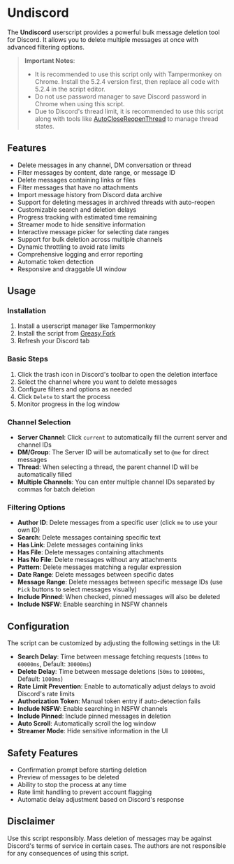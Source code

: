 # Undiscord

The **Undiscord** userscript provides a powerful bulk message deletion tool for Discord. It allows you to delete multiple messages at once with advanced filtering options.

> **Important Notes**:
> - It is recommended to use this script only with Tampermonkey on Chrome. Install the 5.2.4 version first, then replace all code with 5.2.4 in the script editor.
> - Do not use password manager to save Discord password in Chrome when using this script.
> - Due to Discord's thread limit, it is recommended to use this script along with tools like [AutoCloseReopenThread](https://github.com/Xialai-Kulimi/AutoCloseReopenThread.git) to manage thread states.

## Features

- Delete messages in any channel, DM conversation or thread
- Filter messages by content, date range, or message ID
- Delete messages containing links or files
- Filter messages that have no attachments
- Import message history from Discord data archive
- Support for deleting messages in archived threads with auto-reopen
- Customizable search and deletion delays
- Progress tracking with estimated time remaining
- Streamer mode to hide sensitive information
- Interactive message picker for selecting date ranges
- Support for bulk deletion across multiple channels
- Dynamic throttling to avoid rate limits
- Comprehensive logging and error reporting
- Automatic token detection
- Responsive and draggable UI window

## Usage

### Installation

1. Install a userscript manager like Tampermonkey
2. Install the script from [Greasy Fork](https://greasyfork.org/en/scripts/406540-undiscord-delete-all-messages-in-a-discord-channel-or-dm-bulk-deletion)
3. Refresh your Discord tab

### Basic Steps

1. Click the trash icon in Discord's toolbar to open the deletion interface
2. Select the channel where you want to delete messages
3. Configure filters and options as needed
4. Click `Delete` to start the process
5. Monitor progress in the log window

### Channel Selection

- **Server Channel**: Click `current` to automatically fill the current server and channel IDs
- **DM/Group**: The Server ID will be automatically set to `@me` for direct messages
- **Thread**: When selecting a thread, the parent channel ID will be automatically filled
- **Multiple Channels**: You can enter multiple channel IDs separated by commas for batch deletion

### Filtering Options

- **Author ID**: Delete messages from a specific user (click `me` to use your own ID)
- **Search**: Delete messages containing specific text
- **Has Link**: Delete messages containing links
- **Has File**: Delete messages containing attachments
- **Has No File**: Delete messages without any attachments
- **Pattern**: Delete messages matching a regular expression
- **Date Range**: Delete messages between specific dates
- **Message Range**: Delete messages between specific message IDs (use `Pick` buttons to select messages visually)
- **Include Pinned**: When checked, pinned messages will also be deleted
- **Include NSFW**: Enable searching in NSFW channels

## Configuration

The script can be customized by adjusting the following settings in the UI:

- **Search Delay**: Time between message fetching requests (`100ms` to `60000ms`, Default: `30000ms`)
- **Delete Delay**: Time between message deletions (`50ms` to `10000ms`, Default: `1000ms`)
- **Rate Limit Prevention**: Enable to automatically adjust delays to avoid Discord's rate limits
- **Authorization Token**: Manual token entry if auto-detection fails
- **Include NSFW**: Enable searching in NSFW channels
- **Include Pinned**: Include pinned messages in deletion
- **Auto Scroll**: Automatically scroll the log window
- **Streamer Mode**: Hide sensitive information in the UI

## Safety Features

- Confirmation prompt before starting deletion
- Preview of messages to be deleted
- Ability to stop the process at any time
- Rate limit handling to prevent account flagging
- Automatic delay adjustment based on Discord's response

## Disclaimer

Use this script responsibly. Mass deletion of messages may be against Discord's terms of service in certain cases. The authors are not responsible for any consequences of using this script.
